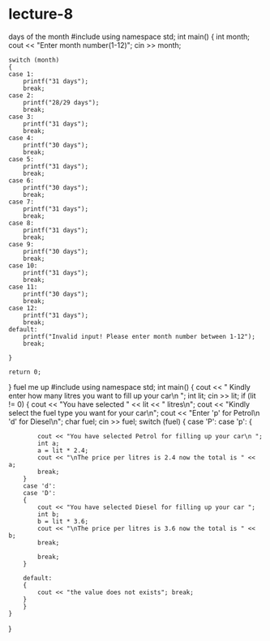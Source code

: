 # lecture-8
days of the month
#include <iostream>
using namespace std;
int main()
{
    int month;
    cout << "Enter month number(1-12)";
    cin >> month;

    switch (month)
    {
    case 1:
        printf("31 days");
        break;
    case 2:
        printf("28/29 days");
        break;
    case 3:
        printf("31 days");
        break;
    case 4:
        printf("30 days");
        break;
    case 5:
        printf("31 days");
        break;
    case 6:
        printf("30 days");
        break;
    case 7:
        printf("31 days");
        break;
    case 8:
        printf("31 days");
        break;
    case 9:
        printf("30 days");
        break;
    case 10:
        printf("31 days");
        break;
    case 11:
        printf("30 days");
        break;
    case 12:
        printf("31 days");
        break;
    default:
        printf("Invalid input! Please enter month number between 1-12");
        break;

    }

    return 0;
}
  fuel me up
#include <iostream>
using namespace std;
int main()
{
    cout << " Kindly enter how many litres you want to fill up your car\n ";
    int lit;
    cin >> lit;
    if (lit != 0)
    {
        cout << "You have selected " << lit << " litres\n";
        cout << "Kindly select the fuel type you want for your car\n";
        cout << "Enter 'p' for Petrol\n 'd' for Diesel\n";
        char fuel;
        cin >> fuel;
        switch (fuel)
        {
        case 'P':
        case 'p':
        {

            cout << "You have selected Petrol for filling up your car\n ";
            int a;
            a = lit * 2.4;
            cout << "\nThe price per litres is 2.4 now the total is " << a;
            break;
        }
        case 'd':
        case 'D':
        {
            cout << "You have selected Diesel for filling up your car ";
            int b;
            b = lit * 3.6;
            cout << "\nThe price per litres is 3.6 now the total is " << b;
            break;

            break;
        }

        default:
        {
            cout << "the value does not exists"; break;
        }
        }
    }


}
